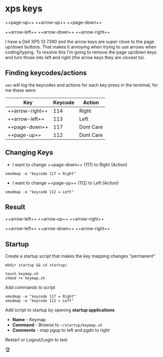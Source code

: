# xps keys

++page-up++ ++arrow-up++ ++page-down++ 

++arrow-left++ ++arrow-down++ ++arrow-right++

I have a Dell XPS 13 7390 and the arrow keys are super close to the page up/down buttons. That makes it annoying when trying to use arrows when coding/typing. To resolve this I'm going to remove the page up/down keys and turn those into left and right (the arrow keys they are closest to).

## Finding keycodes/actions

`xev` will log the keycodes and actions for each key press in the terminal, for me these were:

| Key | Keycode | Action |
|-----|---------|--------|
| ++arrow-right++ | 114 | Right |
| ++arrow-left++ | 113 | Left |
| ++page-down++ | 117 | Dont Care |
| ++page-up++ | 112 | Dont Care |

## Changing Keys

- I want to change ++page-down++ (117) to Right (Action)
```
xmodmap -e "keycode 117 = Right"
```

- I want to change ++page-up++ (112) to Left (Action)

```
xmodmap -e "keycode 112 = Left"
```

## Result

++arrow-left++ ++arrow-up++ ++arrow-right++ 

++arrow-left++ ++arrow-down++ ++arrow-right++

## Startup

Create a startup script that makes the key mapping changes "permanent"

```
mkdir startup && cd startup/

touch keymap.sh
chmod +x keymap.sh
```

Add commands to script

```
xmodmap -e "keycode 117 = Right"
xmodmap -e "keycode 112 = Left"
```

Add script to startup by opening **startup applications**

- **Name** - Keymap
- **Command** - Browse to `~/startup/keymap.sh`
- **Comments** - map pgup to left and pgdn to right

Restart or Logout/Login to test

:trophy: